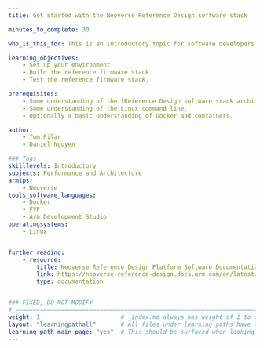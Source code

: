 ```yaml
---
title: Get started with the Neoverse Reference Design software stack

minutes_to_complete: 30

who_is_this_for: This is an introductory topic for software developers interested in testing the Neoverse Reference Design firmware stack.

learning_objectives: 
    - Set up your environment.
    - Build the reference firmware stack.
    - Test the reference firmware stack.

prerequisites:
    - Some understanding of the [Reference Design software stack architecture](https://neoverse-reference-design.docs.arm.com/en/latest/about/software_stack.html).
    - Some understanding of the Linux command line.
    - Optionally a basic understanding of Docker and containers.

author: 
    - Tom Pilar
    - Daniel Nguyen

### Tags
skilllevels: Introductory
subjects: Performance and Architecture
armips:
    - Neoverse
tools_software_languages:
    - Docker
    - FVP
    - Arm Development Studio
operatingsystems:
    - Linux


further_reading:
    - resource:
        title: Neoverse Reference Design Platform Software Documentation
        link: https://neoverse-reference-design.docs.arm.com/en/latest/index.html
        type: documentation


### FIXED, DO NOT MODIFY
# ================================================================================
weight: 1                       # _index.md always has weight of 1 to order correctly
layout: "learningpathall"       # All files under learning paths have this same wrapper
learning_path_main_page: "yes"  # This should be surfaced when looking for related content. Only set for _index.md of learning path content.
---
```

